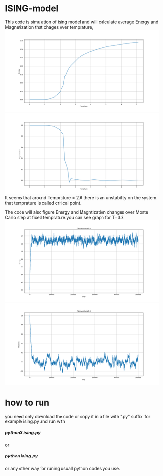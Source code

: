 # ISING-model

This code is simulation of ising model and will calculate average Energy and Magnetization  that chages over temprature,
![Test Image 7](https://github.com/kimia-zahed/ISING-model/blob/main/ISING/Energy_fig/EperT.png)
![Test Image 7](https://github.com/kimia-zahed/ISING-model/blob/main/ISING/Magnet_fig/MperT.png)
 It seems that around Temprature = 2.6 there is an unstability on the system. that temprature is called critical point.
 
 The code will also figure Energy and Magntization changes over Monte Carlo step at fixed temprature.you can see graph for T=3.3
 ![Test Image 7](https://github.com/kimia-zahed/ISING-model/blob/main/ISING/Energy_fig/ETemperature3.3.png)
 ![Test Image 7](https://github.com/kimia-zahed/ISING-model/blob/main/ISING/Magnet_fig/MTemperature3.3.png)
 
 # how to run
 you need only download the code or copy it in a file with ".py" suffix, for example ising.py and run with 
 ##### python3 ising.py
 or
 ##### python ising.py
 
 or any other way for runing usuall python codes you use.  
